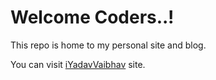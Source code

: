 # Welcome Coders..!
This repo is home to my personal site and blog.

You can visit [iYadavVaibhav](https://iyadavvaibhav.github.io) site.
